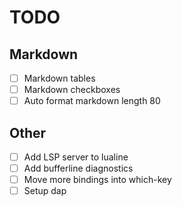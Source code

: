 # TODO

## Markdown

- [ ] Markdown tables
- [ ] Markdown checkboxes
- [ ] Auto format markdown length 80

## Other

- [ ] Add LSP server to lualine
- [ ] Add bufferline diagnostics
- [ ] Move more bindings into which-key
- [ ] Setup dap
